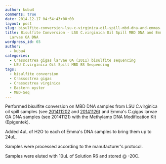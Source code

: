```yaml
---
author: kubu4
comments: true
date: 2014-12-17 04:54:43+00:00
layout: post
slug: bisulfite-conversion-lsu-c-virginica-oil-spill-mbd-dna-and-emmas-c-gigas-larvae-oa-dna
title: Bisulfite Conversion - LSU C.virginica Oil Spill MBD DNA and Emma's C.gigas
  Larvae OA DNA
wordpress_id: 65
author:
  - kubu4
categories:
  - Crassostrea gigas larvae OA (2011) bisulfite sequencing
  - LSU C.virginica Oil Spill MBD BS Sequencing
tags:
  - bisulfite conversion
  - Crassostrea gigas
  - Crassostrea virginica
  - Eastern oyster
  - MBD-Seq
---
```


Performed bisulfite conversion on MBD DNA samples from LSU C.virginica oil spill samples (see [201411202](/Sam%27s+Working+Notebook+August+-+December+2014#sjw20141202) and [20141126](/Sam%27s+Working+Notebook+August+-+December+2014#sjw20141126)) and Emma's C.gigas larvae OA DNA samples (see 20141121) with the Methylamp DNA Modification Kit (Epigentek).

Added 4uL of H2O to each of Emma's DNA samples to bring them up to 24uL.

Samples were processed according to the manufacturer's protocol.

Samples were eluted with 10uL of Solution R6 and stored @ -20C.
